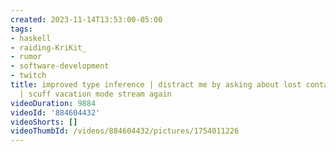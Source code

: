 ```yaml
---
created: 2023-11-14T13:53:00-05:00
tags:
- haskell
- raiding-KriKit_
- rumor
- software-development
- twitch
title: improved type inference | distract me by asking about lost contact world-building
  | scuff vacation mode stream again
videoDuration: 9884
videoId: '884604432'
videoShorts: []
videoThumbId: /videos/884604432/pictures/1754011226
---
```

